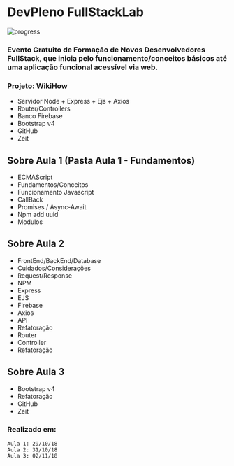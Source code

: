 # DevPleno FullStackLab
![progress](http://progressed.io/bar/100?title=completed "progress")

### Evento Gratuito de Formação de Novos Desenvolvedores FullStack, que inicia pelo funcionamento/conceitos básicos até uma aplicação funcional acessível via web.

### Projeto: WikiHow
- Servidor Node + Express + Ejs + Axios
- Router/Controllers
- Banco Firebase
- Bootstrap v4
- GitHub
- Zeit

## Sobre Aula 1 (Pasta Aula 1 - Fundamentos)

- ECMAScript
- Fundamentos/Conceitos
- Funcionamento Javascript
- CallBack
- Promises / Async-Await
- Npm add uuid
- Modulos

## Sobre Aula 2

- FrontEnd/BackEnd/Database
- Cuidados/Considerações
- Request/Response
- NPM
- Express
- EJS
- Firebase
- Axios
- API
- Refatoração
- Router
- Controller
- Refatoração

## Sobre Aula 3
- Bootstrap v4
- Refatoração
- GitHub
- Zeit

### Realizado em:
```
Aula 1: 29/10/18
Aula 2: 31/10/18
Aula 3: 02/11/18
```